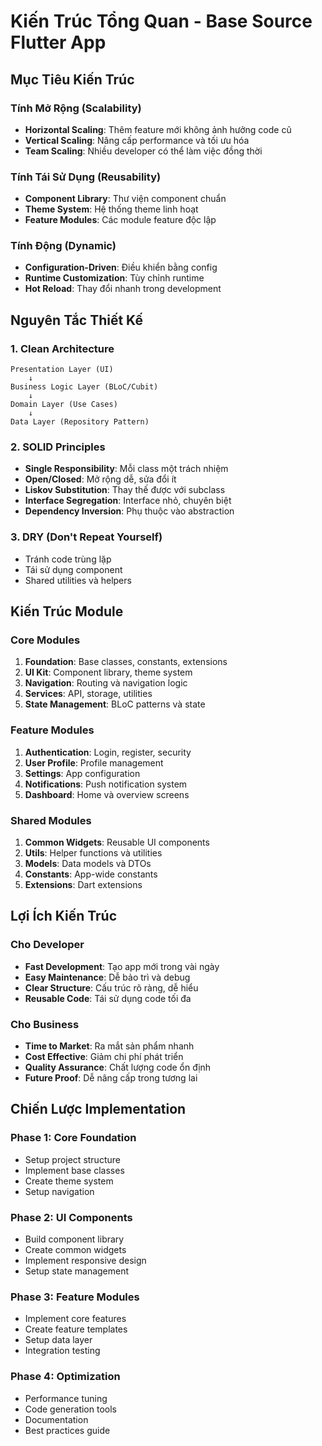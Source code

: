 # Kiến Trúc Tổng Quan - Base Source Flutter App

## Mục Tiêu Kiến Trúc

### Tính Mở Rộng (Scalability)

- **Horizontal Scaling**: Thêm feature mới không ảnh hưởng code cũ
- **Vertical Scaling**: Nâng cấp performance và tối ưu hóa
- **Team Scaling**: Nhiều developer có thể làm việc đồng thời

### Tính Tái Sử Dụng (Reusability)

- **Component Library**: Thư viện component chuẩn
- **Theme System**: Hệ thống theme linh hoạt
- **Feature Modules**: Các module feature độc lập

### Tính Động (Dynamic)

- **Configuration-Driven**: Điều khiển bằng config
- **Runtime Customization**: Tùy chỉnh runtime
- **Hot Reload**: Thay đổi nhanh trong development

## Nguyên Tắc Thiết Kế

### 1. Clean Architecture

```
Presentation Layer (UI)
    ↓
Business Logic Layer (BLoC/Cubit)
    ↓
Domain Layer (Use Cases)
    ↓
Data Layer (Repository Pattern)
```

### 2. SOLID Principles

- **Single Responsibility**: Mỗi class một trách nhiệm
- **Open/Closed**: Mở rộng dễ, sửa đổi ít
- **Liskov Substitution**: Thay thế được với subclass
- **Interface Segregation**: Interface nhỏ, chuyên biệt
- **Dependency Inversion**: Phụ thuộc vào abstraction

### 3. DRY (Don't Repeat Yourself)

- Tránh code trùng lặp
- Tái sử dụng component
- Shared utilities và helpers

## Kiến Trúc Module

### Core Modules

1. **Foundation**: Base classes, constants, extensions
2. **UI Kit**: Component library, theme system
3. **Navigation**: Routing và navigation logic
4. **Services**: API, storage, utilities
5. **State Management**: BLoC patterns và state

### Feature Modules

1. **Authentication**: Login, register, security
2. **User Profile**: Profile management
3. **Settings**: App configuration
4. **Notifications**: Push notification system
5. **Dashboard**: Home và overview screens

### Shared Modules

1. **Common Widgets**: Reusable UI components
2. **Utils**: Helper functions và utilities
3. **Models**: Data models và DTOs
4. **Constants**: App-wide constants
5. **Extensions**: Dart extensions

## Lợi Ích Kiến Trúc

### Cho Developer

- **Fast Development**: Tạo app mới trong vài ngày
- **Easy Maintenance**: Dễ bảo trì và debug
- **Clear Structure**: Cấu trúc rõ ràng, dễ hiểu
- **Reusable Code**: Tái sử dụng code tối đa

### Cho Business

- **Time to Market**: Ra mắt sản phẩm nhanh
- **Cost Effective**: Giảm chi phí phát triển
- **Quality Assurance**: Chất lượng code ổn định
- **Future Proof**: Dễ nâng cấp trong tương lai

## Chiến Lược Implementation

### Phase 1: Core Foundation

- Setup project structure
- Implement base classes
- Create theme system
- Setup navigation

### Phase 2: UI Components

- Build component library
- Create common widgets
- Implement responsive design
- Setup state management

### Phase 3: Feature Modules

- Implement core features
- Create feature templates
- Setup data layer
- Integration testing

### Phase 4: Optimization

- Performance tuning
- Code generation tools
- Documentation
- Best practices guide
